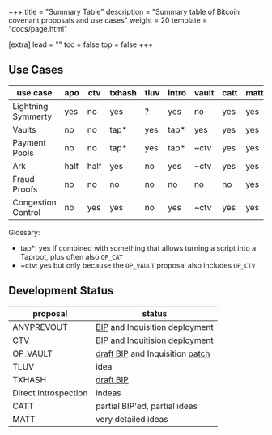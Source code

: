 +++
title = "Summary Table"
description = "Summary table of Bitcoin covenant proposals and use cases"
weight = 20
template = "docs/page.html"

[extra]
lead = ""
toc = false
top = false
+++



## Use Cases

use case           | apo   | ctv  | txhash | tluv | intro | vault | catt | matt
-|-|-|-|-|-|-|-|-
Lightning Symmerty | yes   | no   | yes    | ?    | yes   | no    | yes  | yes
Vaults             | no    | no   | tap*   | yes  | tap*  | yes   | yes  | yes
Payment Pools      | no    | no   | tap*   | yes  | tap*  | ~ctv  | yes  | yes
Ark                | half  | half | yes    | no   | yes   | ~ctv  | yes  | yes
Fraud Proofs       | no    | no   | no     | no   | no    | no    | no   | yes
Congestion Control | no    | yes  | yes    | no   | yes   | ~ctv  | yes  | yes


Glossary:

- tap*: yes if combined with something that allows turning a script into a Taproot, plus often
  also `OP_CAT`
- ~ctv: yes but only because the `OP_VAULT` proposal also includes `OP_CTV`



## Development Status

proposal             | status
-|-
ANYPREVOUT           | [BIP][bip118] and Inquisition deployment
CTV                  | [BIP][bip119] and Inquitision deployment
OP_VAULT             | [draft BIP][bip345] and Inquisition [patch][pr-vault]
TLUV                 | idea
TXHASH               | [draft BIP][bip-txhash]
Direct Introspection | indeas
CATT                 | partial BIP'ed, partial ideas
MATT                 | very detailed ideas



[bip118]: https://github.com/bitcoin/bips/blob/master/bip-0118.mediawiki
[bip119]: https://github.com/bitcoin/bips/blob/master/bip-0119.mediawiki
[bip345]: https://github.com/bitcoin/bips/pull/1421
[bip-txhash]: https://github.com/bitcoin/bips/pull/1500

[pr-vault]: https://github.com/bitcoin-inquisition/bitcoin/pull/21
